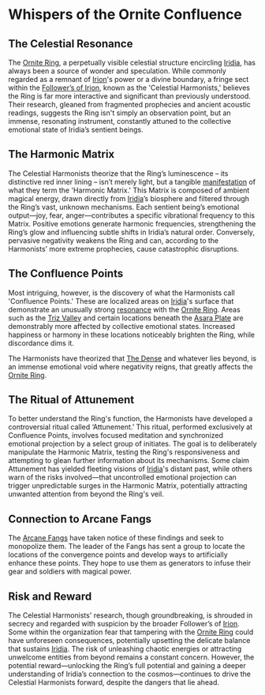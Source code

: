 # Whispers of the Ornite Confluence

## The Celestial Resonance

The [Ornite Ring](/geography/scale/ornite-ring.md), a perpetually visible celestial structure encircling [Iridia](/geography/world/iridia.md), has always been a source of wonder and speculation. While commonly regarded as a remnant of [Irion](/being/deity/irion.md)'s power or a divine boundary, a fringe sect within the [Follower’s of Irion](/structure/society/factions/followers-of-irion.md), known as the 'Celestial Harmonists,' believes the Ring is far more interactive and significant than previously understood. Their research, gleaned from fragmented prophecies and ancient acoustic readings, suggests the Ring isn't simply an observation point, but an immense, resonating instrument, constantly attuned to the collective emotional state of Iridia’s sentient beings.

## The Harmonic Matrix

The Celestial Harmonists theorize that the Ring’s luminescence – its distinctive red inner lining – isn’t merely light, but a tangible [manifestation](/structure/chronological/event/manifestation.md) of what they term the 'Harmonic Matrix.' This Matrix is composed of ambient magical energy, drawn directly from [Iridia](/geography/world/iridia.md)’s biosphere and filtered through the Ring’s vast, unknown mechanisms.  Each sentient being’s emotional output—joy, fear, anger—contributes a specific vibrational frequency to this Matrix.  Positive emotions generate harmonic frequencies, strengthening the Ring’s glow and influencing subtle shifts in Iridia’s natural order. Conversely, pervasive negativity weakens the Ring and can, according to the Harmonists’ more extreme prophecies, cause catastrophic disruptions.

## The Confluence Points

Most intriguing, however, is the discovery of what the Harmonists call 'Confluence Points.' These are localized areas on [Iridia](/geography/world/iridia.md)'s surface that demonstrate an unusually strong [resonance](/raw/20250501/resonance/resonance.md) with the [Ornite Ring](/geography/scale/ornite-ring.md). Areas such as the [Triz Valley](/geography/settlement/city/triz-valley.md) and certain locations beneath the [Asara Plate](/geography/scale/asara-plate.md) are demonstrably more affected by collective emotional states. Increased happiness or harmony in these locations noticeably brighten the Ring, while discordance dims it.  

The Harmonists have theorized that [The Dense](/geography/realm/the-dense.md) and whatever lies beyond, is an immense emotional void where negativity reigns, that greatly affects the [Ornite Ring](/geography/scale/ornite-ring.md).

## The Ritual of Attunement

To better understand the Ring's function, the Harmonists have developed a controversial ritual called ‘Attunement.’ This ritual, performed exclusively at Confluence Points, involves focused meditation and synchronized emotional projection by a select group of initiates. The goal is to deliberately manipulate the Harmonic Matrix, testing the Ring's responsiveness and attempting to glean further information about its mechanisms. Some claim Attunement has yielded fleeting visions of [Iridia](/geography/world/iridia.md)'s distant past, while others warn of the risks involved—that uncontrolled emotional projection can trigger unpredictable surges in the Harmonic Matrix, potentially attracting unwanted attention from beyond the Ring's veil.

## Connection to Arcane Fangs

The [Arcane Fangs](/structure/society/factions/arcane-fangs.md) have taken notice of these findings and seek to monopolize them. The leader of the Fangs has sent a group to locate the locations of the convergence points and develop ways to artificially enhance these points. They hope to use them as generators to infuse their gear and soldiers with magical power. 

## Risk and Reward

The Celestial Harmonists' research, though groundbreaking, is shrouded in secrecy and regarded with suspicion by the broader Follower’s of [Irion](/being/deity/irion.md). Some within the organization fear that tampering with the [Ornite Ring](/geography/scale/ornite-ring.md) could have unforeseen consequences, potentially upsetting the delicate balance that sustains [Iridia](/geography/world/iridia.md). The risk of unleashing chaotic energies or attracting unwelcome entities from beyond remains a constant concern. However, the potential reward—unlocking the Ring’s full potential and gaining a deeper understanding of Iridia’s connection to the cosmos—continues to drive the Celestial Harmonists forward, despite the dangers that lie ahead.
